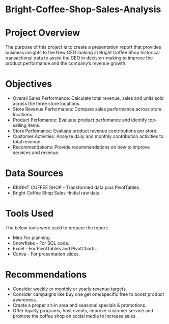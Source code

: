 # Bright-Coffee-Shop-Sales-Analysis

# Project Overview

The purpose of this project is to create a presentation report that provides business insights to the New CEO looking at Bright Coffee Shop historical transactional data to assist the CEO in decision-making to improve the product performance and the company’s revenue growth.

# Objectives

- Overall Sales Performance: Calculate total revenue, sales and units sold across the three        store locations.
- Store Revenue Performance: Compare sales performance across store locations.
- Product Perfomance: Evaluate product perfomance and identify top-selling items.
- Store Perfomance: Evaluate product revenue contributions per store.
- Customer Activities: Analyze daily and monthly contribution activities to total revenue.
- Recommendations: Provide recommendations on how to improve services and revenue.

# Data Sources

- BRIGHT COFFEE SHOP - Transformed data plus PivotTables.
- Bright Coffee Shop Sales -Initial raw data.

# Tools Used
The below tools were used to prepare the report: 

-  Miro  For planning.
- Snowflake - For SQL code.
- Excel - For PivotTables and PivotCharts.
- Canva - For presentation slides.

# Recommendations

- Consider weekly or monthly or yearly revenue targets.
- Consider campaigns like buy one get one/specific free to boost product awareness.
- Create a proper sit-in area and seasonal specials & promotions.
- Offer loyalty programs, host events, improve customer service and promote the coffee shop on     social media to increase sales.

